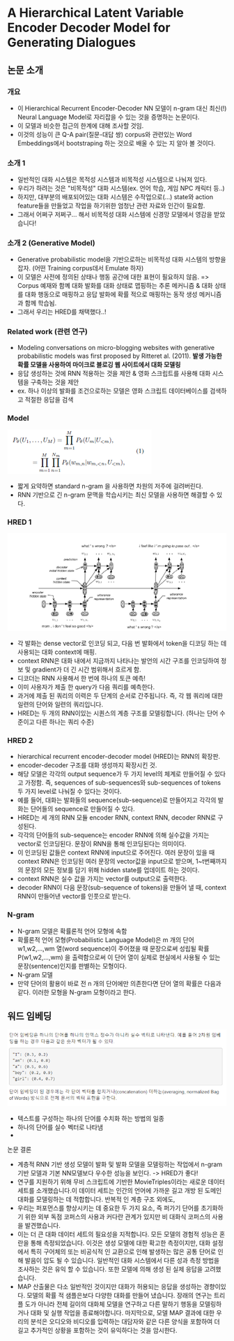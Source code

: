 # A Hierarchical Latent Variable Encoder Decoder Model for Generating Dialogues

## 논문 소개

### 개요
- 이 Hierarchical Recurrent Encoder-Decoder NN 모델이 n-gram 대신 최신(!) Neural Language Model로 자리잡을 수 있는 것을 증명하는 논문이다. 
- 이 모델과 비슷한 접근의 한계에 대해 조사할 것임.
- 이것의 성능이 큰 Q-A pair(질문-대답 쌍) corpus와 관련있는 Word Embeddings에서 bootstraping 하는 것으로 배울 수 있는 지 알아 볼 것이다. 


### 소개 1

- 일반적인 대화 시스템은 목적성 시스템과 비목적성 시스템으로 나눠져 있다. 
- 우리가 하려는 것은 "비목적성" 대화 시스템(ex. 언어 학습, 게임 NPC 캐릭터 등..)
- 하지만, 대부분의 배포되어있는 대화 시스템은 수작업으로(...) state와 action feature들을 만들었고 작업을 하기위한 엄청난 관련 자료와 인간이 필요함. 
- 그래서 어쩌구 저쩌구... 해서 비목적성 대화 시스템에 신경망 모델에서 영감을 받았습니다!


### 소개 2 (Generative Model)
- Generative probabilistic model을 기반으로하는 비목적성 대화 시스템의 방향을 잡자. (어떤 Training corpus데서 Emulate 하자)
- 이 모델은 사전에 정의된 상태나 행동 공간에 대한 표현이 필요하지 않음. => Corpus 예재와 함꼐 대화 발화를 대화 상태로 맵핑하는 추론 메커니즘 & 대화 상태를 대화 행동으로 매핑하고 응답 발화에 확률 적으로 매핑하는 동작 생성 메커니즘과 함께 학습뇜.
- 그래서 우리는 HRED를 채택했다..!


### Related work (관련 연구)
- Modeling conversations on micro-blogging websites with generative probabilistic models was first proposed by Ritteret al. (2011).
**발생 가능한 확률 모델을 사용하여 마이크로 블로깅 웹 사이트에서 대화 모델링**
- 응답 생성하는 것에 RNN 적용하는 것을 제안 & 영화 스크립트를 사용해 대화 시스템을 구축하는 것을 제안   
- ex. 하나 이상의 발화를 조건으로하는 모델은 영화 스크립트 데이터베이스를 검색하고 적절한 응답을 검색


### Model
![모델](../images/pic3.PNG) 
- 짧게 요약하면 standard n-gram 을 사용하면 차원의 저주에 걸려버린다. 
- RNN 기반으로 긴 n-gram 문맥을 학습시키는 최신 모델을 사용하면 해결할 수 있다. 


### HRED 1
![HRED](../images/pic1.PNG) 
- 각 발화는 dense vector로 인코딩 되고, 다음 번 발화에서 token을 디코딩 하는 데 사용되는 대화 context에 매핑.
- context RNN은 대화 내에서 지금까지 나타나는 발언의 시간 구조를 인코딩하여 정보 및 gradient가 더 긴 시간 범위해서 흐르게 함. 
- 디코더는 RNN 사용해서 한 번에 하나의 토큰 예측!
- 이미 사용자가 제출 한 query가 다음 쿼리를 예측한다. 
- 과거에 제출 된 쿼리의 이력은 두 단계의 순서로 간주됩니다. 즉, 각 웹 쿼리에 대한 일련의 단어와 일련의 쿼리입니다.
- HRED는 두 개의 RNN이있는 시퀀스의 계층 구조를 모델링합니다. (하나는 단어 수준이고 다른 하나는 쿼리 수준)

### HRED 2
- hierarchical recurrent encoder-decoder model (HRED)는 RNN의 확장판.
- encoder-decoder 구조를 대화 생성까지 확장시킨 것.
- 해당 모델은 각각의 output sequence가 두 가지 level의 체계로 만들어질 수 있다고 가정함. 즉, sequences of sub-sequences와 sub-sequences of tokens 두 가지 level로 나눠질 수 있다는 것이다.
- 예를 들어, 대화는 발화들의 sequence(sub-sequence)로 만들어지고 각각의 발화는 단어들의 sequence로 만들어질 수 있다.
- HRED는 세 개의 RNN 모듈 encoder RNN, context RNN, decoder RNN로 구성된다.
- 각각의 단어들의 sub-sequence는 encoder RNN에 의해 실수값을 가지는 vector로 인코딩된다. 문장이 RNN을 통해 인코딩된다는 의미이다.
- 이 인코딩된 값들은 context RNN에 input으로 주어진다. 여러 문장이 있을 때 context RNN은 인코딩된 여러 문장의 vector값을 input으로 받으며, 1~t번째까지의 문장의 모든 정보를 담기 위해 hidden state를 업데이트 하는 것이다.
- context RNN은 실수 값을 가지는 vector를 output으로 출력한다.
- decoder RNN이 다음 문장(sub-sequence of tokens)을 만들어 낼 때, context RNN이 만들어낸 vector를 인풋으로 받는다.



### N-gram 

- N-gram 모델은 확률론적 언어 모형에 속함
- 확률론적 언어 모형(Probabilistic Language Model)은 m 개의 단어 w1,w2,…,wm  열(word sequence)이 주어졌을 때 문장으로써 성립될 확률  P(w1,w2,…,wm)  을 출력함으로써 이 단어 열이 실제로 현실에서 사용될 수 있는 문장(sentence)인지를 판별하는 모형이다. 
- N-gram 모델
- 만약 단어의 활용이 바로 전 n 개의 단어에만 의존한다면 단어 열의 확률은 다음과 같다. 이러한 모형을 N-gram 모형이라고 한다.



## 워드 임베딩
![워드 임베딩](../images/pic2.png) 

-	텍스트를 구성하는 하나의 단어를 수치화 하는 방법의 일종 
-	하나의 단어를 실수 벡터로 나타냄
-	 

논문 결론

- 계층적 RNN 기반 생성 모델이 발화 및 발화 모델을 모델링하는 작업에서 n-gram 기반 모델과 기본 NN모델보다 우수한 성능을 보인다. -> HRED가 좋다!
- 연구를 지원하기 위해 무비 스크립트에 기반한 MovieTriples이라는 새로운 데이터 세트를 소개했습니다.이 데이터 세트는 인간의 언어에 가까운 길고 개방 된 도메인 대화를 모델링하는 데 적합합니다. 반복적 인 계층 구조 외에도, 
- 우리는 퍼포먼스를 향상시키는 데 중요한 두 가지 요소, 즉 퍼가기 단어를 초기화하기 위한 외부 독점 코퍼스의 사용과 커다란 관계가 있지만 비 대화식 코퍼스의 사용을 발견했습니다. 
- 이는 더 큰 대화 데이터 세트의 필요성을 지적합니다. 모든 모델의 경험적 성능은 혼란을 통해 측정되었습니다. 이것은 생성 모델에 대한 확고한 측정이지만, 대화 설정에서 특히 구어체의 또는 비공식적 인 교환으로 인해 발생하는 많은 공통 단어로 인해 발음이 압도 될 수 있습니다. 일반적인 대화 시스템에서 다른 성과 측정 방법을 조사하는 것은 유익 할 수 있습니다. 또한 모델에 의해 생성 된 실제 응답을 고려했습니다.
- MAP 산출물은 다소 일반적인 것이지만 대화가 허용되는 응답을 생성하는 경향이있다. 모델의 확률 적 샘플은보다 다양한 대화를 만들어 냈습니다. 장래의 연구는 트리플 도가 아니라 전체 길이의 대화체 모델을 연구하고 다른 말하기 행동을 모델링하거나 대화 및 실행 작업을 종료해야합니다. 마지막으로, 모델 MAP 결과에 대한 우리의 분석은 오디오와 비디오를 입력하는 대담자와 같은 다른 양식을 포함하여 더 길고 추가적인 상황을 포함하는 것이 유익하다는 것을 암시한다.
